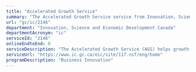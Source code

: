 ```yaml
---
title: "Accelerated Growth Service"
summary: "The Accelerated Growth Service service from Innovation, Science and Economic Development Canada is not available end-to-end online, according to the GC Service Inventory."
url: "gc/ic/2146"
department: "Innovation, Science and Economic Development Canada"
departmentAcronym: "ic"
serviceId: "2146"
onlineEndtoEnd: 0
serviceDescription: "The Accelerated Growth Service (AGS) helps growth-oriented Canadian businesses to expand by helping them access the key government services they need to grow, such as financing, exporting, innovation and business advice."
serviceUrl: "https://www.ic.gc.ca/eic/site/117.nsf/eng/home"
programDescription: "Business Innovation"
---
```

